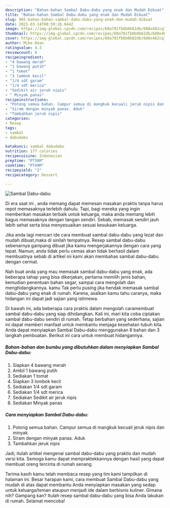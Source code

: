 ```yaml
---
description: "Bahan-bahan Sambal Dabu-dabu yang enak dan Mudah Dibuat"
title: "Bahan-bahan Sambal Dabu-dabu yang enak dan Mudah Dibuat"
slug: 965-bahan-bahan-sambal-dabu-dabu-yang-enak-dan-mudah-dibuat
date: 2021-03-14T08:59:26.644Z
image: https://img-global.cpcdn.com/recipes/68a781fb6b0b62db/680x482cq70/sambal-dabu-dabu-foto-resep-utama.jpg
thumbnail: https://img-global.cpcdn.com/recipes/68a781fb6b0b62db/680x482cq70/sambal-dabu-dabu-foto-resep-utama.jpg
cover: https://img-global.cpcdn.com/recipes/68a781fb6b0b62db/680x482cq70/sambal-dabu-dabu-foto-resep-utama.jpg
author: Mike Dean
ratingvalue: 4.3
reviewcount: 8
recipeingredient:
- "4 bawang merah"
- "1 bawang putih"
- "1 tomat"
- "3 lombok kecil"
- "1/4 sdt garam"
- "1/4 sdt merica"
- "Sedikit air jeruk nipis"
- " Minyak panas"
recipeinstructions:
- "Potong semua bahan. Campur semua di mangkuk kecuali jeruk nipis dan minyak"
- "Siram dengan minyak panas. Aduk"
- "Tambahkan jeruk nipis"
categories:
- Resep
tags:
- sambal
- dabudabu

katakunci: sambal dabudabu 
nutrition: 177 calories
recipecuisine: Indonesian
preptime: "PT36M"
cooktime: "PT49M"
recipeyield: "2"
recipecategory: Dessert

---
```



![Sambal Dabu-dabu](https://img-global.cpcdn.com/recipes/68a781fb6b0b62db/680x482cq70/sambal-dabu-dabu-foto-resep-utama.jpg)

Di era  saat ini , anda memang dapat memesan masakan praktis tanpa harus repot memasaknya terlebih dahulu. Tapi, bagi mereka yang ingin memberikan masakan terbaik untuk keluarga, maka anda memang lebih bagus memasaknya dengan tangan sendiri. Sebab, memasak sendiri jauh lebih sehat serta bisa menyesuaikan sesuai kesukaan keluarga.

Jika anda lagi mencari ide cara membuat sambal dabu-dabu yang lezat dan mudah dibuat,maka di sinilah tempatnya. Resep sambal dabu-dabu  sebenarnya gampang dibuat jika kamu mengerjakannya dengan cara yang tepat. Namun, anda tidak perlu cemas akan tidak berhasil dalam membuatnya 
sebab di artikel ini kami akan membahas sambal dabu-dabu dengan cermat.  



Nah buat anda yang mau memasak sambal dabu-dabu yang enak, ada beberapa tahap yang bisa dikerjakan, pertama memilih jenis bahan, kemudian penentuan bahan segar, sampai cara mengolah dan menghidangkannya. kamu Tak perlu pusing jika hendak memasak sambal dabu-dabu yang enak di rumah. Karena, asalkan kamu  tahu caranya, maka hidangan ini dapat jadi sajian yang istimewa.

Di bawah ini, ada beberapa cara praktis  dalam mengolah caramembuat sambal dabu-dabu yang siap dihidangkan. Kali ini, mari kita coba ciptakan sambal dabu-dabu sendiri di rumah. Tetap berbahan yang sederhana, sajian ini dapat memberi manfaat untuk membantu menjaga kesehatan tubuh kita. Anda dapat menyiapkan Sambal Dabu-dabu menggunakan 8 bahan dan 3 langkah pembuatan. Berikut ini cara untuk membuat hidangannya.

<!--inarticleads1-->

##### Bahan-bahan dan bumbu yang dibutuhkan dalam menyiapkan Sambal Dabu-dabu:

1. Siapkan 4 bawang merah
1. Ambil 1 bawang putih
1. Sediakan 1 tomat
1. Siapkan 3 lombok kecil
1. Sediakan 1/4 sdt garam
1. Sediakan 1/4 sdt merica
1. Sediakan Sedikit air jeruk nipis
1. Sediakan  Minyak panas




<!--inarticleads2-->

##### Cara menyiapkan Sambal Dabu-dabu:

1. Potong semua bahan. Campur semua di mangkuk kecuali jeruk nipis dan minyak
1. Siram dengan minyak panas. Aduk
1. Tambahkan jeruk nipis




Jadi, itulah artikel mengenai  sambal dabu-dabu  yang praktis dan mudah versi kita. Semoga kamu dapat mempraktekkannya dengan hasil yang dapat membuat oreng tercinta di rumah senang. 

Terima kasih kamu telah membaca resep yang tim kami tampilkan di halaman ini. Besar harapan kami, cara membuat  Sambal Dabu-dabu yang mudah di atas dapat membantu Anda menyiapkan masakan yang sedap untuk keluarga/teman ataupun menjadi ide dalam berbisnis kuliner. Gimana nih? Gampang kan? Itulah resep sambal dabu-dabu yang bisa Anda lakukan di rumah. Selamat mencoba!

